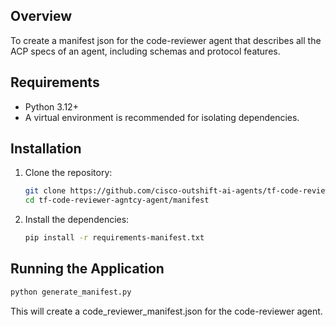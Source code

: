 ## Overview
To create a manifest json for the code-reviewer agent that describes all the ACP specs of an agent, including schemas and protocol features.

## Requirements
- Python 3.12+
- A virtual environment is recommended for isolating dependencies.

## Installation
1. Clone the repository:

   ```bash
   git clone https://github.com/cisco-outshift-ai-agents/tf-code-reviewer-agntcy-agent
   cd tf-code-reviewer-agntcy-agent/manifest
   ```

2. Install the dependencies:

   ```bash
   pip install -r requirements-manifest.txt
   ```

## Running the Application

```bash
python generate_manifest.py
```

This will create a code_reviewer_manifest.json for the code-reviewer agent.